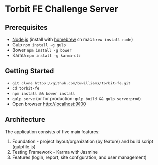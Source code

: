 Torbit FE Challenge Server
===

Prerequisites
---

* [Node.js](https://nodejs.org) (install with [homebrew](http://brew.sh/) on mac `brew install node`)
* Gulp `npm install -g gulp`
* Bower `npm install -g bower`
* Karma `npm install -g karma-cli`

Getting Started
---

* `git clone https://github.com/buwilliams/torbit-fe.git`
* `cd torbit-fe`
* `npm install && bower install`
* `gulp serve` (or for production: `gulp build && gulp serve:prod`)
* Open browser [http://localhost:9000](http://localhost:9000)

Architecture
---

The application consists of five main features:

1. Foundation - project layout/organization (by feature) and build script (gulpfile.js)
1. Testing Framework - Karma with Jasmine
1. Features (login, report, site configuration, and user management)
